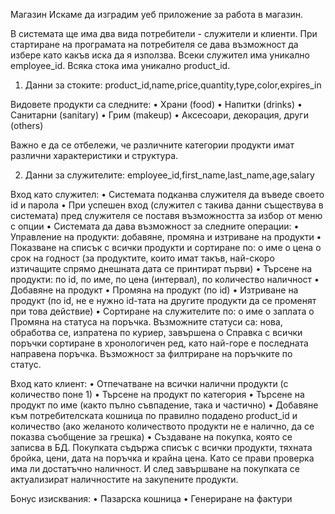 Магазин
Искаме да изградим уеб приложение за работа в магазин.
 
В системата ще има два вида потребители - служители и клиенти. При стартиране на програмата на потребителя се дава възможност да избере като какъв иска да я използва. Всеки служител има уникално employee_id. Всяка стока има уникално product_id.


1.	Данни за стоките: product_id,name,price,quantity,type,color,expires_in

Видовете продукти са следните:
•	Храни (food)
•	Напитки (drinks)
•	Санитарни (sanitary)
•	Грим (makeup)
•	Аксесоари, декорация, други (others)

Важно е да се отбележи, че различните категории продукти имат различни характеристики и структура. 


2.	Данни за служителите: employee_id,first_name,last_name,age,salary

Вход като служител:
•	Системата подканва служителя да въведе своето id и парола 
•	При успешен вход (служител с такива данни съществува в системата) пред служителя се поставя възможността за избор от меню с опции
•	Системата да дава възможност за следните операции: 
•	Управление на продукти: добавяне, промяна и изтриване на продукти
•	Показване на списък с всички продукти и сортиране по:
o	име
o	цена 
o	срок на годност (за продуктите, които имат такъв, най-скоро изтичащите спрямо днешната дата се принтират първи)
•	Търсене на продукти: по id, по име, по цена (интервал), по количество наличност
•	Добавяне на продукт
•	Промяна на продукт (по id)
•	Изтриване на продукт (по id, не е нужно id-тата на другите продукти да се променят при това действие)
•	Сортиране на служителите по:
o	име
o	заплата 
o	Промяна на статуса на поръчка. Възможните статуси са: нова, обработва се, изпратена по куриер, завършена
o	Справка с всички поръчки сортиране в хронологичен ред, като най-горе е последната направена поръчка. Възможност за филтриране на поръчките по статус.

Вход като клиент:
•	Отпечатване на всички налични продукти (с количество поне 1)
•	Търсене на продукт по категория
•	Търсене на продукт по име (както пълно съвпадение, така и частично)
•	Добавяне към потребителската кошница по правилно подадено product_id и количество (ако желаното количеството продукти не е налично, да се показва съобщение за грешка)
•	Създаване на покупка, която се записва в БД. Покупката съдържа списък с всички продукти, тяхната бройка, цени, дата на поръчка и крайна цена. Като се прави проверка има ли достатъчно наличност. И след завършване на покупката се актуализират наличностите на закупените продукти.

Бонус изисквания:
•	Пазарска кошница
•	Генериране на фактури
